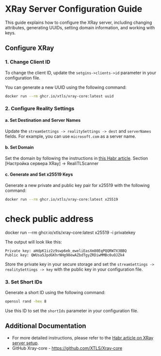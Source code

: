 # XRay Server Configuration Guide

This guide explains how to configure the XRay server, including changing attributes, generating UUIDs, setting domain information, and working with keys.

## Configure XRay

### 1. Change Client ID

To change the client ID, update the `setgins->clients->id` parameter in your configuration file.

You can generate a new UUID using the following command:

```bash
docker run --rm ghcr.io/xtls/xray-core:latest uuid
```

### 2. Configure Reality Settings

#### a. Set Destination and Server Names

Update the `streamSettings -> realitySettings -> dest` and `serverNames` fields. For example, you can use `microsoft.com` as a server name.

#### b. Set Domain

Set the domain by following the instructions in [this Habr article](https://habr.com/ru/articles/731608/). Section [Настройка сервера XRay] -> RealiTLScanner

#### c. Generate and Set x25519 Keys

Generate a new private and public key pair for x25519 with the following command:

```bash
docker run --rm ghcr.io/xtls/xray-core:latest x25519
```

# check public address
docker run --rm ghcr.io/xtls/xray-core:latest x25519 -i privatekey

The output will look like this:

```plaintext
Private key: aHdpK1iz2z9swp6eb_eweliEasXm80EqPQQRW7X3BBQ
Public key: QWUsa5JpdGKhrNHg98ewAZbdTgyZRDiwMMBc0uOJZk4
```

Store the private key in your secure storage and set the `streamSettings -> realitySettings -> key` with the public key in your configuration file.

### 3. Set Short IDs

Generate a short ID using the following command:

```bash
openssl rand -hex 8
```

Use this ID to set the `shortIds` parameter in your configuration file.

## Additional Documentation
* For more detailed instructions, please refer to the [Habr article on XRay server setup](https://habr.com/ru/articles/731608/).
* GitHub Xray-core - https://github.com/XTLS/Xray-core
